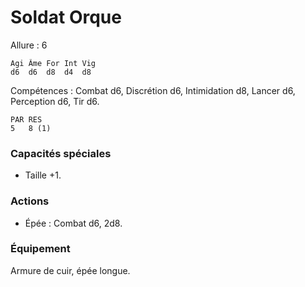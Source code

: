 # Soldat Orque

Allure : 6

	Agi	Âme	For	Int	Vig
	d6	d6	d8	d4	d8

Compétences : Combat d6, Discrétion d6, Intimidation d8, Lancer d6, Perception d6, Tir d6.

	PAR	RES
	5	8 (1)

### Capacités spéciales
- Taille +1.

### Actions
- Épée : Combat d6, 2d8.

### Équipement
Armure de cuir, épée longue.
